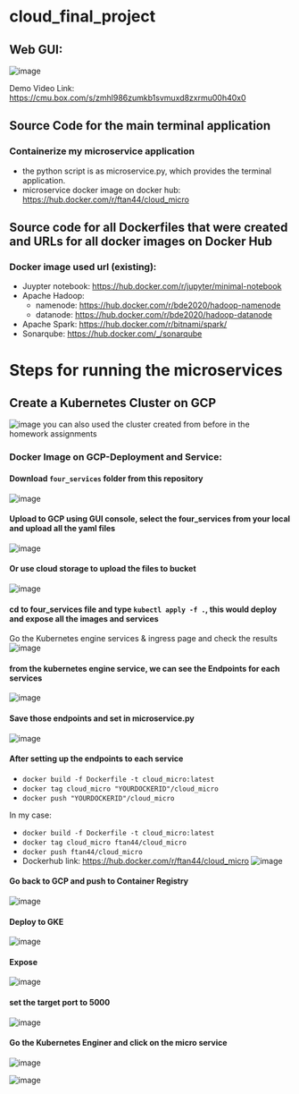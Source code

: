 # cloud_final_project

## Web GUI:
![image](https://user-images.githubusercontent.com/60454133/143777876-cc6f3dc6-913d-42e5-8eeb-4878bc18ae55.png)

Demo Video Link:
https://cmu.box.com/s/zmhl986zumkb1svmuxd8zxrmu00h40x0

## Source Code for the main terminal application
### Containerize my microservice application
- the python script is as microservice.py, which provides the terminal application.
- microservice docker image on docker hub: https://hub.docker.com/r/ftan44/cloud_micro


## Source code for all Dockerfiles that were created and URLs for all docker images on Docker Hub
### Docker image used url (existing):
- Juypter notebook: https://hub.docker.com/r/jupyter/minimal-notebook
- Apache Hadoop:
  - namenode: https://hub.docker.com/r/bde2020/hadoop-namenode
  - datanode: https://hub.docker.com/r/bde2020/hadoop-datanode
- Apache Spark: https://hub.docker.com/r/bitnami/spark/
- Sonarqube: https://hub.docker.com/_/sonarqube

# Steps for running the microservices

## Create a Kubernetes Cluster on GCP
![image](https://user-images.githubusercontent.com/60454133/143778324-9d476870-f16d-42d0-8b9a-e92fed748cff.png)
you can also used the cluster created from before in the homework assignments

### Docker Image on GCP-Deployment and Service:
#### Download ``four_services`` folder from this repository
![image](https://user-images.githubusercontent.com/60454133/143781497-d870cb21-5cfb-412d-9f7f-88f6e83507bd.png)

#### Upload to GCP using GUI console, select the four_services from your local and upload all the yaml files
![image](https://user-images.githubusercontent.com/60454133/143781441-a75cd127-aa49-4692-8d19-c904350dc6e5.png)

#### Or use cloud storage to upload the files to bucket 
![image](https://user-images.githubusercontent.com/60454133/143784472-8bf03ec3-64bd-4311-ae1d-d9254029547f.png)


#### cd to four_services file and type ``kubectl apply -f .``, this would deploy and expose all the images and services
Go the Kubernetes engine services & ingress page and check the results
![image](https://user-images.githubusercontent.com/60454133/143782069-64cfcdd8-a683-4fb0-8364-dc9f69bae885.png)

#### from the kubernetes engine service, we can see the Endpoints for each services
![image](https://user-images.githubusercontent.com/60454133/143782080-4c788ad7-a585-4e26-89ab-0a0a5e7c674a.png)


#### Save those endpoints and set in microservice.py
![image](https://user-images.githubusercontent.com/60454133/143782542-9d60e685-c0c4-40fb-a572-1b6dc3aaec94.png)

#### After setting up the endpoints to each service
- ``docker build -f Dockerfile -t cloud_micro:latest``
- ``docker tag cloud_micro "YOURDOCKERID"/cloud_micro``
- ``docker push "YOURDOCKERID"/cloud_micro``

In my case:
- ``docker build -f Dockerfile -t cloud_micro:latest``
- ``docker tag cloud_micro ftan44/cloud_micro``
- ``docker push ftan44/cloud_micro``
- Dockerhub link:
  https://hub.docker.com/r/ftan44/cloud_micro
![image](https://user-images.githubusercontent.com/60454133/143782732-55ef66f7-e451-4f0f-986d-151ba398fb3a.png)

#### Go back to GCP and push to Container Registry
![image](https://user-images.githubusercontent.com/60454133/143783070-fe5e2a43-4012-4d82-b30d-20d6da666da6.png)
#### Deploy to GKE
![image](https://user-images.githubusercontent.com/60454133/143783087-a26d91df-699f-4cf9-9c83-f3d113c1ef7e.png)
#### Expose
![image](https://user-images.githubusercontent.com/60454133/143783104-31312d2b-6896-4136-af88-31ae3cc1e700.png)
#### set the target port to 5000
![image](https://user-images.githubusercontent.com/60454133/143783134-7eb18d4c-6528-46e9-92e4-7c2e0e5b603d.png)

#### Go the Kubernetes Enginer and click on the micro service
![image](https://user-images.githubusercontent.com/60454133/143783160-cc907ac1-6f55-474e-a906-6fdf62a6c58f.png)

![image](https://user-images.githubusercontent.com/60454133/143783168-ccbbb10a-df41-4751-8134-aa8523c6fc7b.png)



